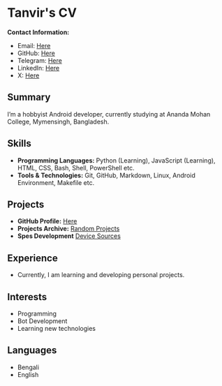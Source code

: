 # Tanvir's CV

**Contact Information:**
- Email: [Here](mailto:tanvirrhasan2005@gmail.com)
- GitHub: [Here](https://github.com/tanvirr007)
- Telegram: [Here](https://t.me/tanvirr007)
- LinkedIn: [Here](https://www.linkedin.com/in/tanvirr007)
- X: [Here](https://x.com/tanvirr007)

## Summary
I’m a hobbyist Android developer, currently studying at Ananda Mohan College, Mymensingh, Bangladesh.

## Skills
- **Programming Languages:** Python (Learning), JavaScript (Learning), HTML, CSS, Bash, Shell, PowerShell etc.
- **Tools & Technologies:** Git, GitHub, Markdown, Linux, Android Environment, Makefile etc.

## Projects
- **GitHub Profile:** [Here](https://github.com/tanvirr007)
- **Projects Archive:** [Random Projects](https://github.com/tanvir-projects-archive)
- **Spes Development** [Device Sources](https://github.com/spes-development)

## Experience
- Currently, I am learning and developing personal projects.

## Interests
- Programming
- Bot Development
- Learning new technologies

## Languages
- Bengali
- English

